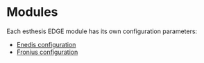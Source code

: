 # Modules

Each esthesis EDGE module has its own configuration parameters:

- [Enedis configuration](EnedisConfiguration.md)
- [Fronius configuration](FroniusConfiguration.md)
